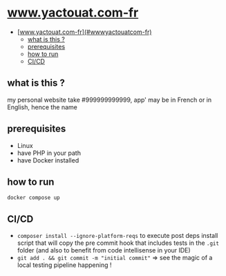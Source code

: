 # www.yactouat.com-fr

<!-- TOC -->

- [www.yactouat.com-fr](#wwwyactouatcom-fr)
    - [what is this ?](#what-is-this-)
    - [prerequisites](#prerequisites)
    - [how to run](#how-to-run)
    - [CI/CD](#cicd)

<!-- /TOC -->

## what is this ?

my personal website take #999999999999, app' may be in French or in English, hence the name

## prerequisites

- Linux
- have PHP in your path
- have Docker installed

## how to run

`docker compose up`

## CI/CD

- `composer install --ignore-platform-reqs` to execute post deps install script that will copy the pre commit hook that includes tests in the `.git` folder (and also to benefit from code intellisense in your IDE)
- `git add . && git commit -m "initial commit"` => see the magic of a local testing pipeline happening !
